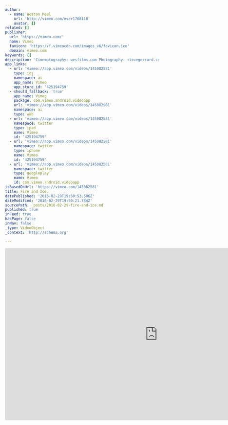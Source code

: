 ```yaml
---
author:
  - name: Weston Reel
    url: 'http://vimeo.com/user1768118'
    avatar: {}
related: []
publisher:
  url: 'https://vimeo.com/'
  name: Vimeo
  favicon: 'https://f.vimeocdn.com/images_v6/favicon.ico'
  domain: vimeo.com
keywords: []
description: 'Cinematography: wesfilms.com Photography: stevegerrard.com Music licensed by: themusicbed.com'
app_links:
  - url: 'vimeo://app.vimeo.com/videos/145082581'
    type: ios
    namespace: ai
    app_name: Vimeo
    app_store_id: '425194759'
  - should_fallback: 'true'
    app_name: Vimeo
    package: com.vimeo.android.videoapp
    url: 'vimeo://app.vimeo.com/videos/145082581'
    namespace: ai
    type: web
  - url: 'vimeo://app.vimeo.com/videos/145082581'
    namespace: twitter
    type: ipad
    name: Vimeo
    id: '425194759'
  - url: 'vimeo://app.vimeo.com/videos/145082581'
    namespace: twitter
    type: iphone
    name: Vimeo
    id: '425194759'
  - url: 'vimeo://app.vimeo.com/videos/145082581'
    namespace: twitter
    type: googleplay
    name: Vimeo
    id: com.vimeo.android.videoapp
isBasedOnUrl: 'https://vimeo.com/145082581'
title: Fire and Ice.
datePublished: '2016-02-29T19:50:53.596Z'
dateModified: '2016-02-29T19:50:21.784Z'
sourcePath: _posts/2016-02-29-fire-and-ice.md
published: true
inFeed: true
hasPage: false
inNav: false
_type: VideoObject
_context: 'http://schema.org'

---
```

<iframe src="https://cdn.embedly.com/widgets/media.html?src=https%3A%2F%2Fplayer.vimeo.com%2Fvideo%2F145082581&amp;url=https%3A%2F%2Fvimeo.com%2F145082581&amp;image=http%3A%2F%2Fi.vimeocdn.com%2Fvideo%2F543101876_1280.jpg&amp;key=b7d04c9b404c499eba89ee7072e1c4f7&amp;type=text%2Fhtml&amp;schema=vimeo" width="1000" height="563" scrolling="no" frameborder="0" allowfullscreen="allowfullscreen" style=""></iframe>